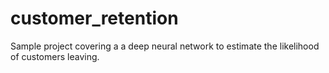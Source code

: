 # customer_retention
Sample project covering a a deep neural network to estimate the likelihood of customers leaving. 
